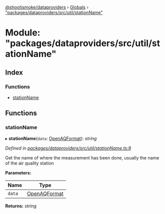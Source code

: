 [@shootismoke/dataproviders](../README.md) › [Globals](../globals.md) › ["packages/dataproviders/src/util/stationName"](_packages_dataproviders_src_util_stationname_.md)

# Module: "packages/dataproviders/src/util/stationName"

## Index

### Functions

* [stationName](_packages_dataproviders_src_util_stationname_.md#stationname)

## Functions

###  stationName

▸ **stationName**(`data`: [OpenAQFormat](_packages_dataproviders_src_util_openaq_.md#openaqformat)): *string*

*Defined in [packages/dataproviders/src/util/stationName.ts:9](https://github.com/shootismoke/common/blob/7194251/packages/dataproviders/src/util/stationName.ts#L9)*

Get the name of where the measurement has been done, usually the name of the
air quality station

**Parameters:**

Name | Type |
------ | ------ |
`data` | [OpenAQFormat](_packages_dataproviders_src_util_openaq_.md#openaqformat) |

**Returns:** *string*
